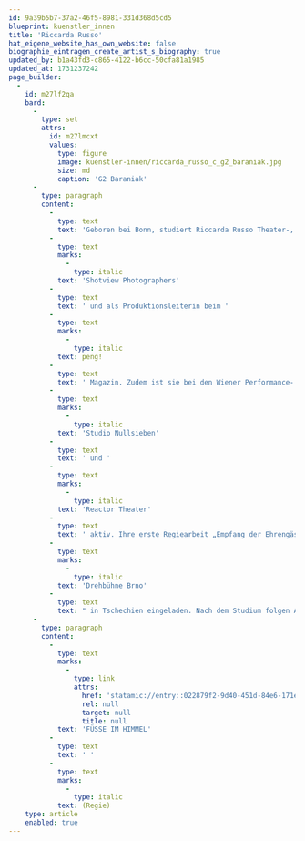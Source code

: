 ```yaml
---
id: 9a39b5b7-37a2-46f5-8981-331d368d5cd5
blueprint: kuenstler_innen
title: 'Riccarda Russo'
hat_eigene_website_has_own_website: false
biographie_eintragen_create_artist_s_biography: true
updated_by: b1a43fd3-c865-4122-b6cc-50cfa81a1985
updated_at: 1731237242
page_builder:
  -
    id: m27lf2qa
    bard:
      -
        type: set
        attrs:
          id: m27lmcxt
          values:
            type: figure
            image: kuenstler-innen/riccarda_russo_c_g2_baraniak.jpg
            size: md
            caption: 'G2 Baraniak'
      -
        type: paragraph
        content:
          -
            type: text
            text: 'Geboren bei Bonn, studiert Riccarda Russo Theater-, Film- und Medienwissenschaft sowie Publizistik- und Kommunikationswissenschaft an der Universität Wien. Während des Studiums arbeitet sie als Assistentin bei '
          -
            type: text
            marks:
              -
                type: italic
            text: 'Shotview Photographers'
          -
            type: text
            text: ' und als Produktionsleiterin beim '
          -
            type: text
            marks:
              -
                type: italic
            text: peng!
          -
            type: text
            text: ' Magazin. Zudem ist sie bei den Wiener Performance- und Theaterkollektiven '
          -
            type: text
            marks:
              -
                type: italic
            text: 'Studio Nullsieben'
          -
            type: text
            text: ' und '
          -
            type: text
            marks:
              -
                type: italic
            text: 'Reactor Theater'
          -
            type: text
            text: ' aktiv. Ihre erste Regiearbeit „Empfang der Ehrengäste“ wird 2013 im Ateliertheater Wien uraufgeführt und zum internationalen Theaterfestival '
          -
            type: text
            marks:
              -
                type: italic
            text: 'Drehbühne Brno'
          -
            type: text
            text: " in Tschechien eingeladen. Nach dem Studium folgen Assistenzen beim internationalen Kinofilm, darunter „Fast and Furious 8“, „Transformers 5“, „Captain America: Civil War“ in den Bereichen Regie und Kamera. Von 2018 bis 2023 ist sie als Regieassistentin am Theater Bonn, Düsseldorfer Schauspielhaus, Jungen Düsseldorfer Schauspielhaus und dem Jungen SchauSpielHaus Hamburg engagiert. 2023 inszenierte sie „Liebe Grüße … oder Wohin das Leben fällt“\_von\_Theo Franz\_am Jungen SchauSpielHaus Hamburg. Die Inszenierung erhält 2024 eine Einladung zu den Ruhrfestspielen in Recklinghausen. Neben ihrer Regietätigkeit arbeitet Riccarda Russo in den Bereichen Live-Video und filmischer Dokumentation für Theater und weitere Kulturinstitutionen. In der Spielzeit 2024/25 inszeniert sie „Füße im Himmel“ von Michael Müller im monsun.theater Hamburg."
      -
        type: paragraph
        content:
          -
            type: text
            marks:
              -
                type: link
                attrs:
                  href: 'statamic://entry::022879f2-9d40-451d-84e6-171e620ad15e'
                  rel: null
                  target: null
                  title: null
            text: 'FÜSSE IM HIMMEL'
          -
            type: text
            text: ' '
          -
            type: text
            marks:
              -
                type: italic
            text: (Regie)
    type: article
    enabled: true
---
```

